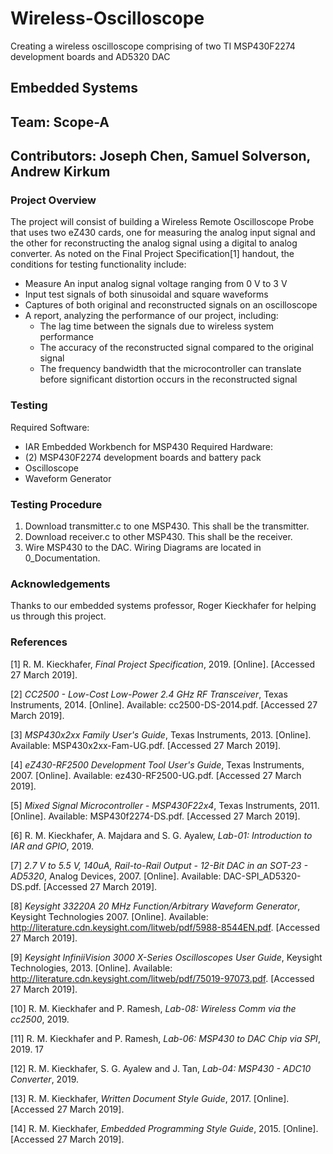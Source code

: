 # Wireless-Oscilloscope
Creating a wireless oscilloscope comprising of two TI MSP430F2274 development boards and AD5320 DAC

## Embedded Systems
## Team: Scope-A
## Contributors: Joseph Chen, Samuel Solverson, Andrew Kirkum

### Project Overview
The project will consist of building a Wireless Remote Oscilloscope Probe that uses two eZ430 cards, one for measuring the analog input signal and the other for reconstructing the analog signal using a digital to analog converter. As noted on the Final Project Specification[1] handout, the conditions for testing functionality include:
- Measure An input analog signal voltage ranging from 0 V to 3 V
- Input test signals of both sinusoidal and square waveforms
- Captures of both original and reconstructed signals on an oscilloscope
- A report, analyzing the performance of our project, including:
	- The lag time between the signals due to wireless system performance
	- The accuracy of the reconstructed signal compared to the original signal
	- The frequency bandwidth that the microcontroller can translate before significant distortion occurs in the reconstructed signal

### Testing
Required Software:
- IAR Embedded Workbench for MSP430
Required Hardware:
- (2) MSP430F2274 development boards and battery pack
- Oscilloscope
- Waveform Generator

### Testing Procedure
1. Download transmitter.c to one MSP430. This shall be the transmitter.
2. Download receiver.c to other MSP430. This shall be the receiver.
3. Wire MSP430 to the DAC. Wiring Diagrams are located in 0_Documentation.

### Acknowledgements
Thanks to our embedded systems professor, Roger Kieckhafer for helping us through this project.

### References
[1] R. M. Kieckhafer, _Final Project Specification_, 2019. [Online]. [Accessed 27 March 2019]. 

[2] _CC2500 - Low-Cost Low-Power 2.4 GHz RF Transceiver_, Texas Instruments, 2014.
[Online]. Available: cc2500-DS-2014.pdf. [Accessed 27 March 2019]. 

[3] _MSP430x2xx Family User's Guide_, Texas Instruments, 2013. [Online]. Available:
MSP430x2xx-Fam-UG.pdf. [Accessed 27 March 2019]. 

[4] _eZ430-RF2500 Development Tool User's Guide_, Texas Instruments, 2007. [Online].
Available: ez430-RF2500-UG.pdf. [Accessed 27 March 2019]. 

[5] _Mixed Signal Microcontroller - MSP430F22x4_, Texas Instruments, 2011. [Online].
Available: MSP430f2274-DS.pdf. [Accessed 27 March 2019]. 

[6] R. M. Kieckhafer, A. Majdara and S. G. Ayalew, _Lab-01: Introduction to IAR and GPIO_,
2019. 

[7] _2.7 V to 5.5 V, 140uA, Rail-to-Rail Output - 12-Bit DAC in an SOT-23 - AD5320_, Analog
Devices, 2007. [Online]. Available: DAC-SPI_AD5320-DS.pdf. [Accessed 27 March 2019]. 

[8] _Keysight 33220A 20 MHz Function/Arbitrary Waveform Generator_, Keysight Technologies
2007. [Online]. Available: http://literature.cdn.keysight.com/litweb/pdf/5988-8544EN.pdf.
[Accessed 27 March 2019]. 

[9] _Keysight InfiniiVision 3000 X-Series Oscilloscopes User Guide_, Keysight Technologies,
2013. [Online]. Available: http://literature.cdn.keysight.com/litweb/pdf/75019-97073.pdf.
[Accessed 27 March 2019]. 

[10] R. M. Kieckhafer and P. Ramesh, _Lab-08: Wireless Comm via the cc2500_, 2019. 

[11] R. M. Kieckhafer and P. Ramesh, _Lab-06: MSP430 to DAC Chip via SPI_, 2019.
17 

[12] R. M. Kieckhafer, S. G. Ayalew and J. Tan, _Lab-04: MSP430 - ADC10 Converter_, 2019. 

[13] R. M. Kieckhafer, _Written Document Style Guide_, 2017. [Online]. [Accessed 27 March
2019]. 

[14] R. M. Kieckhafer, _Embedded Programming Style Guide_, 2015. [Online]. [Accessed 27
March 2019].
